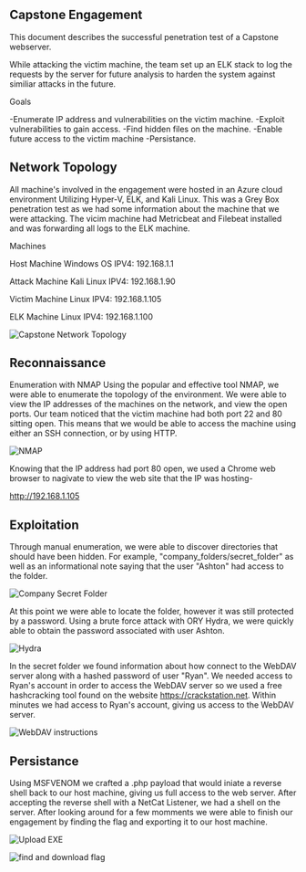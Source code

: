 ## Capstone Engagement

This document describes the successful penetration test of a Capstone webserver.

While attacking the victim machine, the team set up an ELK stack to log the requests by the server for future analysis to harden the system against similiar attacks in the future.

Goals

-Enumerate IP address and vulnerabilities on the victim machine.
-Exploit vulnerabilities to gain access.
-Find hidden files on the machine.
-Enable future access to the victim machine -Persistance. 


## Network Topology

All machine's involved in the engagement were hosted in an Azure cloud environment Utilizing Hyper-V, ELK, and Kali Linux.
This was a Grey Box penetration test as we had some information about the machine that we were attacking. The vicim machine had Metricbeat and Filebeat installed and was forwarding all logs to the ELK machine.


Machines

Host Machine
Windows OS
IPV4: 192.168.1.1

Attack Machine
Kali Linux
IPV4: 192.168.1.90

Victim Machine
Linux
IPV4: 192.168.1.105

ELK Machine
Linux
IPV4: 192.168.1.100

![Capstone Network Topology](https://user-images.githubusercontent.com/75997449/111559414-1689d100-8756-11eb-9719-4c5ce7314446.png)

## Reconnaissance

Enumeration with NMAP
Using the popular and effective tool NMAP, we were able to enumerate the topology of the environment. We were able to view the IP addresses of the machines on the network, and view the open ports. Our team noticed that the victim machine had both port 22 and 80 sitting open. This means that we would be able to access the machine using either an SSH connection, or by using HTTP.

![NMAP](https://user-images.githubusercontent.com/75997449/111559463-302b1880-8756-11eb-8bbb-ff7498b968a0.png)

Knowing that the IP address had port 80 open, we used a Chrome web browser to nagivate to view the web site that the IP was hosting- 

http://192.168.1.105 

## Exploitation

Through manual enumeration, we were able to discover directories that should have been hidden. For example, "company_folders/secret_folder" as well as an informational note saying that the user "Ashton" had access to the folder.

![Company Secret Folder](https://user-images.githubusercontent.com/75997449/111559490-3de09e00-8756-11eb-9021-1fd14caa394d.png)


At this point we were able to locate the folder, however it was still protected by a password. Using a brute force attack with ORY Hydra, we were quickly able to obtain the password associated with user Ashton.


![Hydra](https://user-images.githubusercontent.com/75997449/111559520-52bd3180-8756-11eb-9363-a63d1dd24b1d.png)

In the secret folder we found information about how connect to the WebDAV server along with a hashed password of user "Ryan". We needed access to Ryan's account in order to access the WebDAV server so we used a free hashcracking tool found on the website https://crackstation.net. Within minutes we had access to Ryan's account, giving us access to the WebDAV server.

![WebDAV instructions](https://user-images.githubusercontent.com/75997449/111559544-623c7a80-8756-11eb-893f-331e55d6c1c6.png)

## Persistance

Using MSFVENOM we crafted a .php payload that would iniate a reverse shell back to our host machine, giving us full access to the web server. After accepting the reverse shell with a NetCat Listener, we had a shell on the server. After looking around for a few momments we were able to finish our engagement by finding the flag and exporting it to our host machine. 

![Upload EXE](https://user-images.githubusercontent.com/75997449/111559599-73858700-8756-11eb-970b-662310451f17.png)

![find and download flag](https://user-images.githubusercontent.com/75997449/111559627-7f714900-8756-11eb-9fb3-8256f19347de.png)
